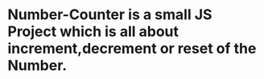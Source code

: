 # Number-Counter is a small JS Project which is all about increment,decrement or reset of the Number.
